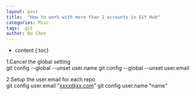 ```yaml
---
layout: post
title:  "How to work with more than 1 accounts in Git Hub"
categories: Misc
tags:  git
author: Bo Chen
---
```


* content
{:toc}

1.Cancel the global setting  
    git config --global --unset user.name
    git config --global --unset user.email

2.Setup the user.email for each repo  
    git config  user.email "xxxx@xx.com"
    git config  user.name "name"
